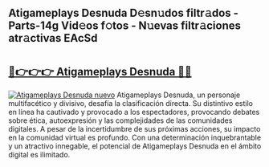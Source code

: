 ## Atigameplays Desnuda D𝚎sn𝚞dos filtr𝚊dos - Parts-14g Vid𝚎os f𝚘tos - N𝚞evas filtr𝚊ciones atr𝚊ctivas EAcSd

# <h2><a href="http://mb7au8.tromn.icu/?c=Atigameplays+Desnuda">🔗👉👉👉 Atigameplays Desnuda 🔗🔗</a></h2>

[![Atigameplays Desnuda nuevo](https://i.imgur.com/pEAQMta.gif)](http://mb7au8.tromn.icu/?c=Atigameplays+Desnuda)
Atigameplays Desnuda, un personaje multifacético y divisivo, desafía la clasificación directa. Su distintivo estilo en línea ha cautivado y provocado a los espectadores, provocando debates sobre ética, autoexpresión y las complejidades de las comunidades digitales. A pesar de la incertidumbre de sus próximas acciones, su impacto en la comunidad virtual es profundo. Con una determinación inquebrantable y un atractivo innegable, el potencial de Atigameplays Desnuda en el ámbito digital es ilimitado.
